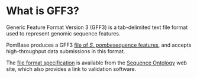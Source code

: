 # What is GFF3?
<!-- pombase_categories: Data Submission and Formats -->

Generic Feature Format Version 3 (GFF3) is a tab-delimited text file
format used to represent genomic sequence features.

PomBase produces a GFF3 [file of *S. pombe*sequence features](ftp://ftp.ensemblgenomes.org/pub/fungi/current/gff3/schizosaccharomyces_pombe/),
and accepts high-throughput data submissions in this format.

The [file format specification](http://www.sequenceontology.org/resources/gff3.html) is
available from the [Sequence Ontology](http://www.sequenceontology.org/) web site, which also provides
a link to validation software.

